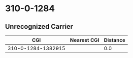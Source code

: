 # 310-0-1284
## Unrecognized Carrier


| CGI | Nearest CGI | Distance |
|-----|-------------|----------|
| 310-0-1284-1382915 |  | 0.0 |
